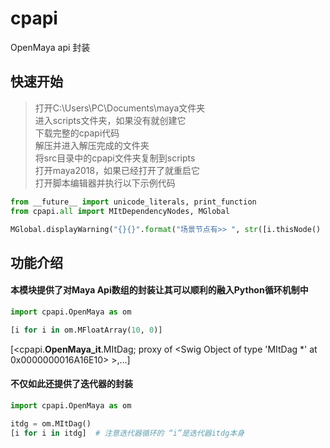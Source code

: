 # cpapi

OpenMaya api 封装

## 快速开始

> 打开C:\Users\PC\Documents\maya文件夹  
> 进入scripts文件夹，如果没有就创建它  
> 下载完整的cpapi代码  
> 解压并进入解压完成的文件夹  
> 将src目录中的cpapi文件夹复制到scripts  
> 打开maya2018，如果已经打开了就重启它  
> 打开脚本编辑器并执行以下示例代码

```python
from __future__ import unicode_literals, print_function
from cpapi.all import MItDependencyNodes, MGlobal

MGlobal.displayWarning("{}{}".format("场景节点有>> ", str([i.thisNode() for i in MItDependencyNodes()])))
```

## 功能介绍

#### 本模块提供了对Maya Api数组的封装让其可以顺利的融入Python循环机制中

```python
import cpapi.OpenMaya as om

[i for i in om.MFloatArray(10, 0)]
```

[<cpapi.__OpenMaya_it__.MItDag; proxy of <Swig Object of type 'MItDag *' at 0x0000000016A16E10> >,...]

#### 不仅如此还提供了迭代器的封装

```python
import cpapi.OpenMaya as om

itdg = om.MItDag()
[i for i in itdg]  # 注意迭代器循环的 “i”是迭代器itdg本身
```
